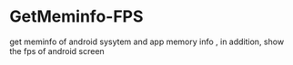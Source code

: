 GetMeminfo-FPS
==============

get meminfo of android sysytem and app memory info , in addition, show the fps of android screen
